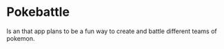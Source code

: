 # Pokebattle

Is an that app plans to be a fun way to create and battle different teams of pokemon.

